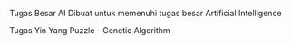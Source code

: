 Tugas Besar AI
Dibuat untuk memenuhi tugas besar Artificial Intelligence

Tugas Yin Yang Puzzle - Genetic Algorithm
